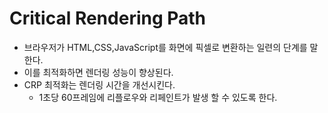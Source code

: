 # Critical Rendering Path

- 브라우저가 HTML,CSS,JavaScript를 화면에 픽셀로 변환하는 일련의 단계를 말한다.
- 이를 최적화하면 렌더링 성능이 향상된다.
- CRP 최적화는 렌더링 시간을 개선시킨다.
  - 1초당 60프레임에 리플로우와 리페인트가 발생 할 수 있도록 한다.
